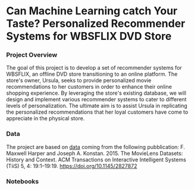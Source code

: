 # Can Machine Learning catch Your Taste? Personalized Recommender Systems for WBSFLIX DVD Store

### Project Overview
The goal of this project is to develop a set of recommender systems for WBSFLIX, an offline DVD store transitioning to an online platform. The store's owner, Ursula, seeks to provide personalized movie recommendations to her customers in order to enhance their online shopping experience. By leveraging the store's existing database, we will design and implement various recommender systems to cater to different levels of personalization. The ultimate aim is to assist Ursula in replicating the personalized recommendations that her loyal customers have come to appreciate in the physical store.

### Data
The project are based on [data](https://github.com/ginkof/Data-Science-Portfolio/tree/main/Machine%20Learning/Can%20Machine%20Learning%20catch%20Your%20Taste%3F%20Personalized%20Recommender%20Systems%20for%20WBSFLIX%20DVD%20Store/Data) coming from the following pubblication: F. Maxwell Harper and Joseph A. Konstan. 2015. The MovieLens Datasets: History and Context. ACM Transactions on Interactive Intelligent Systems (TiiS) 5, 4: 19:1–19:19. <https://doi.org/10.1145/2827872>

### Notebooks
